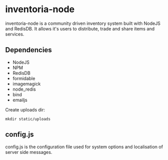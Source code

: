 inventoria-node
===============

inventoria-node is a community driven inventory system built with NodeJS and RedisDB. It allows it's users to distribute, trade and share items and services.


Dependencies
------------

* NodeJS
* NPM
* RedisDB
* formidable
* imagemagick
* node_redis
* bind
* emailjs

Create uploads dir:

    mkdir static/uploads


config.js
----------

config.js is the configuration file used for system options and localisation of server side messages.
